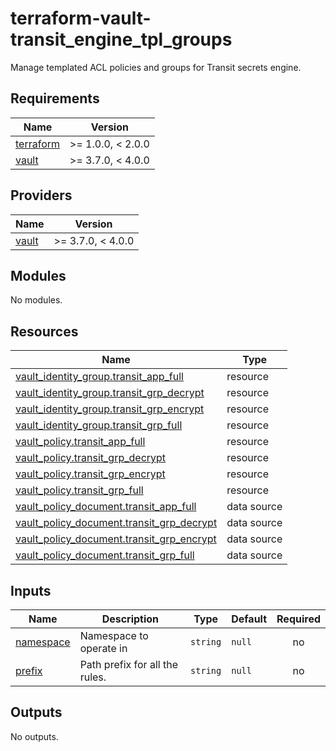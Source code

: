 # terraform-vault-transit_engine_tpl_groups

Manage templated ACL policies and groups for Transit secrets engine.

<!-- BEGIN_TF_DOCS -->
## Requirements

| Name | Version |
|------|---------|
| <a name="requirement_terraform"></a> [terraform](#requirement\_terraform) | >= 1.0.0, < 2.0.0 |
| <a name="requirement_vault"></a> [vault](#requirement\_vault) | >= 3.7.0, < 4.0.0 |

## Providers

| Name | Version |
|------|---------|
| <a name="provider_vault"></a> [vault](#provider\_vault) | >= 3.7.0, < 4.0.0 |

## Modules

No modules.

## Resources

| Name | Type |
|------|------|
| [vault_identity_group.transit_app_full](https://registry.terraform.io/providers/hashicorp/vault/latest/docs/resources/identity_group) | resource |
| [vault_identity_group.transit_grp_decrypt](https://registry.terraform.io/providers/hashicorp/vault/latest/docs/resources/identity_group) | resource |
| [vault_identity_group.transit_grp_encrypt](https://registry.terraform.io/providers/hashicorp/vault/latest/docs/resources/identity_group) | resource |
| [vault_identity_group.transit_grp_full](https://registry.terraform.io/providers/hashicorp/vault/latest/docs/resources/identity_group) | resource |
| [vault_policy.transit_app_full](https://registry.terraform.io/providers/hashicorp/vault/latest/docs/resources/policy) | resource |
| [vault_policy.transit_grp_decrypt](https://registry.terraform.io/providers/hashicorp/vault/latest/docs/resources/policy) | resource |
| [vault_policy.transit_grp_encrypt](https://registry.terraform.io/providers/hashicorp/vault/latest/docs/resources/policy) | resource |
| [vault_policy.transit_grp_full](https://registry.terraform.io/providers/hashicorp/vault/latest/docs/resources/policy) | resource |
| [vault_policy_document.transit_app_full](https://registry.terraform.io/providers/hashicorp/vault/latest/docs/data-sources/policy_document) | data source |
| [vault_policy_document.transit_grp_decrypt](https://registry.terraform.io/providers/hashicorp/vault/latest/docs/data-sources/policy_document) | data source |
| [vault_policy_document.transit_grp_encrypt](https://registry.terraform.io/providers/hashicorp/vault/latest/docs/data-sources/policy_document) | data source |
| [vault_policy_document.transit_grp_full](https://registry.terraform.io/providers/hashicorp/vault/latest/docs/data-sources/policy_document) | data source |

## Inputs

| Name | Description | Type | Default | Required |
|------|-------------|------|---------|:--------:|
| <a name="input_namespace"></a> [namespace](#input\_namespace) | Namespace to operate in | `string` | `null` | no |
| <a name="input_prefix"></a> [prefix](#input\_prefix) | Path prefix for all the rules. | `string` | `null` | no |

## Outputs

No outputs.
<!-- END_TF_DOCS -->